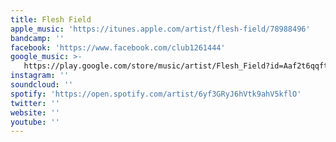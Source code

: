 ```yaml
---
title: Flesh Field
apple_music: 'https://itunes.apple.com/artist/flesh-field/78988496'
bandcamp: ''
facebook: 'https://www.facebook.com/club1261444'
google_music: >-
   https://play.google.com/store/music/artist/Flesh_Field?id=Aaf2t6qqft2jdsqo4hnilcvcjby
instagram: ''
soundcloud: ''
spotify: 'https://open.spotify.com/artist/6yf3GRyJ6hVtk9ahV5kflO'
twitter: ''
website: ''
youtube: ''
---
```


